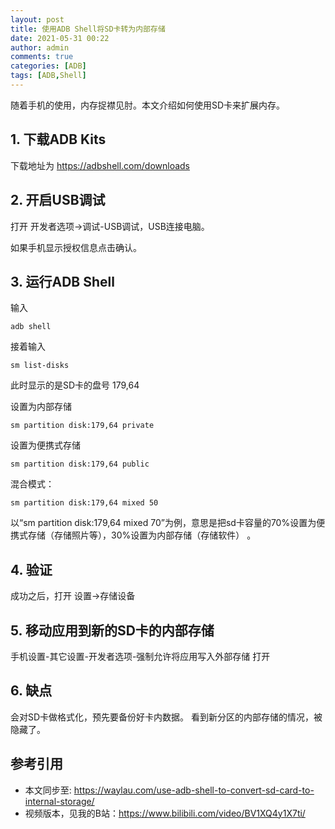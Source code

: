 ```yaml
---
layout: post
title: 使用ADB Shell将SD卡转为内部存储
date: 2021-05-31 00:22
author: admin
comments: true
categories: [ADB]
tags: [ADB,Shell]
---
```


随着手机的使用，内存捉襟见肘。本文介绍如何使用SD卡来扩展内存。

<!-- more -->


## 1. 下载ADB Kits

下载地址为 <https://adbshell.com/downloads>

## 2. 开启USB调试

打开 开发者选项->调试-USB调试，USB连接电脑。

如果手机显示授权信息点击确认。

## 3. 运行ADB Shell

输入

```
adb shell
```


接着输入

```
sm list-disks

```

此时显示的是SD卡的盘号 179,64

设置为内部存储

```
sm partition disk:179,64 private
```

设置为便携式存储

```
sm partition disk:179,64 public
```

混合模式：

```
sm partition disk:179,64 mixed 50  
```


以“sm partition disk:179,64 mixed 70”为例，意思是把sd卡容量的70%设置为便携式存储（存储照片等），30%设置为内部存储（存储软件） 。


## 4. 验证

成功之后，打开 设置->存储设备



## 5. 移动应用到新的SD卡的内部存储

手机设置-其它设置-开发者选项-强制允许将应用写入外部存储 打开

## 6. 缺点

会对SD卡做格式化，预先要备份好卡内数据。
看到新分区的内部存储的情况，被隐藏了。


## 参考引用

* 本文同步至: <https://waylau.com/use-adb-shell-to-convert-sd-card-to-internal-storage/>
* 视频版本，见我的B站：<https://www.bilibili.com/video/BV1XQ4y1X7ti/>